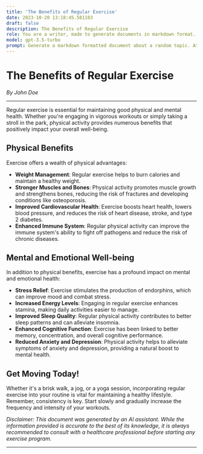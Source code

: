 ```yaml
---
title: 'The Benefits of Regular Exercise'
date: 2023-10-20 13:18:45.581183
draft: false
description: The Benefits of Regular Exercise
role: You are a writer, made to generate documents in markdown format. It is very important that all of the documents you generate are in valid markdown format.
model: gpt-3.5-turbo
prompt: Generate a markdown formatted document about a random topic. At the bottom, include a disclaimer explaining that the document was generated by you. The first line of the document should be the title. Make sure that the entire document is in proper markdown format, using a mix of various tags to make the document visually appealing.
---
```


# The Benefits of Regular Exercise

*By John Doe*

---

Regular exercise is essential for maintaining good physical and mental health. Whether you're engaging in vigorous workouts or simply taking a stroll in the park, physical activity provides numerous benefits that positively impact your overall well-being.

## Physical Benefits

Exercise offers a wealth of physical advantages:

- **Weight Management**: Regular exercise helps to burn calories and maintain a healthy weight.
- **Stronger Muscles and Bones**: Physical activity promotes muscle growth and strengthens bones, reducing the risk of fractures and developing conditions like osteoporosis.
- **Improved Cardiovascular Health**: Exercise boosts heart health, lowers blood pressure, and reduces the risk of heart disease, stroke, and type 2 diabetes.
- **Enhanced Immune System**: Regular physical activity can improve the immune system's ability to fight off pathogens and reduce the risk of chronic diseases.

## Mental and Emotional Well-being

In addition to physical benefits, exercise has a profound impact on mental and emotional health:

- **Stress Relief**: Exercise stimulates the production of endorphins, which can improve mood and combat stress.
- **Increased Energy Levels**: Engaging in regular exercise enhances stamina, making daily activities easier to manage.
- **Improved Sleep Quality**: Regular physical activity contributes to better sleep patterns and can alleviate insomnia.
- **Enhanced Cognitive Function**: Exercise has been linked to better memory, concentration, and overall cognitive performance.
- **Reduced Anxiety and Depression**: Physical activity helps to alleviate symptoms of anxiety and depression, providing a natural boost to mental health.

## Get Moving Today!

Whether it's a brisk walk, a jog, or a yoga session, incorporating regular exercise into your routine is vital for maintaining a healthy lifestyle. Remember, consistency is key. Start slowly and gradually increase the frequency and intensity of your workouts.

*Disclaimer: This document was generated by an AI assistant. While the information provided is accurate to the best of its knowledge, it is always recommended to consult with a healthcare professional before starting any exercise program.*

---